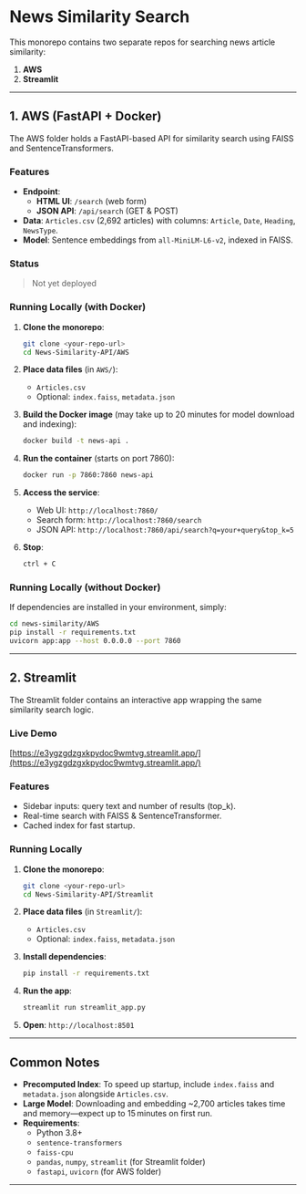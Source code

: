 # News Similarity Search

This monorepo contains two separate repos for searching news article similarity:

1. **AWS**
2. **Streamlit**

---

## 1. AWS (FastAPI + Docker)

The AWS folder holds a FastAPI-based API for similarity search using FAISS and SentenceTransformers.

### Features

- **Endpoint**:
  - **HTML UI**: `/search` (web form)
  - **JSON API**: `/api/search` (GET & POST)
- **Data**: `Articles.csv` (2,692 articles) with columns: `Article`, `Date`, `Heading`, `NewsType`.
- **Model**: Sentence embeddings from `all-MiniLM-L6-v2`, indexed in FAISS.

### Status

> Not yet deployed

### Running Locally (with Docker)

1. **Clone the monorepo**:
   ```bash
   git clone <your-repo-url>
   cd News-Similarity-API/AWS
   ```
2. **Place data files** (in `AWS/`):
   - `Articles.csv`
   - Optional: `index.faiss`, `metadata.json`

3. **Build the Docker image** (may take up to 20 minutes for model download and indexing):
   ```bash
   docker build -t news-api .
   ```

4. **Run the container** (starts on port 7860):
   ```bash
   docker run -p 7860:7860 news-api
   ```

5. **Access the service**:
   - Web UI: `http://localhost:7860/`
   - Search form: `http://localhost:7860/search`
   - JSON API: `http://localhost:7860/api/search?q=your+query&top_k=5`

6. **Stop**:
   ```bash
   ctrl + C
   ```

### Running Locally (without Docker)

If dependencies are installed in your environment, simply:

```bash
cd news-similarity/AWS
pip install -r requirements.txt
uvicorn app:app --host 0.0.0.0 --port 7860
```

---

## 2. Streamlit

The Streamlit folder contains an interactive app wrapping the same similarity search logic.

### Live Demo

[https://e3ygzgdzgxkpydoc9wmtvg.streamlit.app/](https://e3ygzgdzgxkpydoc9wmtvg.streamlit.app/)

### Features

- Sidebar inputs: query text and number of results (top_k).
- Real-time search with FAISS & SentenceTransformer.
- Cached index for fast startup.

### Running Locally

1. **Clone the monorepo**:
   ```bash
   git clone <your-repo-url>
   cd News-Similarity-API/Streamlit
   ```
2. **Place data files** (in `Streamlit/`):
   - `Articles.csv`
   - Optional: `index.faiss`, `metadata.json`

3. **Install dependencies**:
   ```bash
   pip install -r requirements.txt
   ```

4. **Run the app**:
   ```bash
   streamlit run streamlit_app.py
   ```

5. **Open**: `http://localhost:8501`

---

## Common Notes

- **Precomputed Index**: To speed up startup, include `index.faiss` and `metadata.json` alongside `Articles.csv`.
- **Large Model**: Downloading and embedding ~2,700 articles takes time and memory—expect up to 15 minutes on first run.
- **Requirements**:
  - Python 3.8+
  - `sentence-transformers`
  - `faiss-cpu`
  - `pandas`, `numpy`, `streamlit` (for Streamlit folder)
  - `fastapi`, `uvicorn` (for AWS folder)

---
